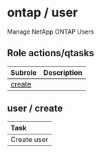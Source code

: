# ontap / user 
Manage NetApp ONTAP Users  
  






## Role actions/qtasks

| Subrole | Description |
| :------ | :---------- |
| [create](#user--create) |  |




## user / create


| Task |
| :--- |
| Create user  |




